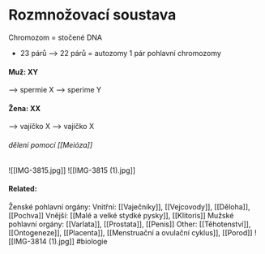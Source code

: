 # Rozmnožovací soustava
Chromozom = stočené DNA
- 23 párů --> 22 párů = autozomy
						1 pár pohlavní chromozomy
#### Muž: XY
--> spermie X
--> sperime Y
#### Žena: XX
--> vajíčko X
--> vajíčko X
###### dělení pomocí [[Meióza]]
![[IMG-3815.jpg]]
![[IMG-3815 (1).jpg]]
#### Related:
Ženské pohlavní orgány:
	Vnitřní: [[Vaječníky]], [[Vejcovody]], [[Děloha]], [[Pochva]]
	Vnější: [[Malé a velké stydké pysky]], [[Klitoris]]
Mužské pohlavní orgány:
[[Varlata]], [[Prostata]], [[Penis]]
Other:
[[Těhotenství]], [[Ontogeneze]], [[Placenta]], [[Menstruační a ovulační cyklus]], [[Porod]]
![[IMG-3814 (1).jpg]]
#biologie